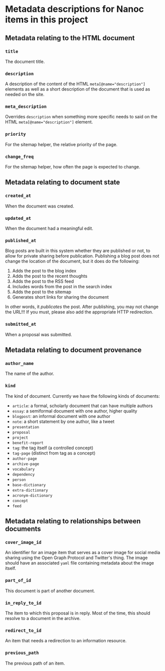 # Metadata descriptions for Nanoc items in this project

## Metadata relating to the HTML document

### `title`

The document title.

### `description`

A description of the content of the HTML `meta[@name="description"]` elements
as well as a short description of the document that is used as needed on the
site.

### `meta_description`

Overrides `description` when something more specific needs to said on the HTML
`meta[@name="description"]` element.

### `priority`

For the sitemap helper, the relative priority of the page.

### `change_freq`

For the sitemap helper, how often the page is expected to change.

## Metadata relating to document state

### `created_at`

When the document was created.

### `updated_at`

When the document had a meaningful edit.

### `published_at`

Blog posts are built in this system whether they are published or not, to allow
for private sharing before publication. Publishing a blog post does not change
the location of the document, but it does do the following:

1. Adds the post to the blog index
2. Adds the post to the recent thoughts
3. Adds the post to the RSS feed
4. Includes words from the post in the search index
5. Adds the post to the sitemap
6. Generates short links for sharing the document

In other words, it _publicates_ the post. After publishing, you may not change
the URL!!! If you must, please also add the appropriate HTTP redirection.

### `submitted_at`

When a proposal was submitted.

## Metadata relating to document provenance

### `author_name`

The name of the author.

### `kind`

The kind of document. Currently we have the following kinds of documents:

* `article`: a formal, scholarly document that can have multiple authors
* `essay`: a semiformal document with one author, higher quality
* `blogpost`: an informal document with one author
* `note`: a short statement by one author, like a tweet
* `presentation`
* `proposal`
* `project`
* `benefit-report`
* `tag`: the tag itself (a controlled concept)
* `tag-page` (distinct from tag as a concept)
* `author-page`
* `archive-page`
* `vocabulary`
* `dependency`
* `person`
* `base-dictionary`
* `extra-dictionary`
* `acronym-dictionary`
* `concept`
* `feed`

## Metadata relating to relationships between documents

### `cover_image_id`

An identifier for an image item that serves as a cover image for social media
sharing using the Open Graph Protocol and Twitter's thing. The image should
have an associated `yaml` file containing metadata about the image itself.

### `part_of_id`

This document is part of another document.

### `in_reply_to_id`

The item to which this proposal is in reply. Most of the time, this should
resolve to a document in the archive.

### `redirect_to_id`

An item that needs a redirection to an information resource.

### `previous_path`

The previous path of an item.
